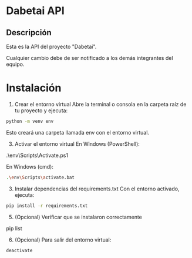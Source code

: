 # Dabetai API
## Descripción

Esta es la API del proyecto "Dabetai". 

Cualquier cambio debe de ser notificado a los demás integrantes del equipo.

# Instalación

1. Crear el entorno virtual
Abre la terminal o consola en la carpeta raíz de tu proyecto y ejecuta:
```bash
python -m venv env
```
Esto creará una carpeta llamada env con el entorno virtual.


3. Activar el entorno virtual
En Windows (PowerShell):

.\env\Scripts\Activate.ps1

En Windows (cmd):
```bash
.\env\Scripts\activate.bat
```
3. Instalar dependencias del requirements.txt
Con el entorno activado, ejecuta:
```bash
pip install -r requirements.txt
```
5. (Opcional) Verificar que se instalaron correctamente

pip list

6. (Opcional) Para salir del entorno virtual:
```bash
deactivate
```
